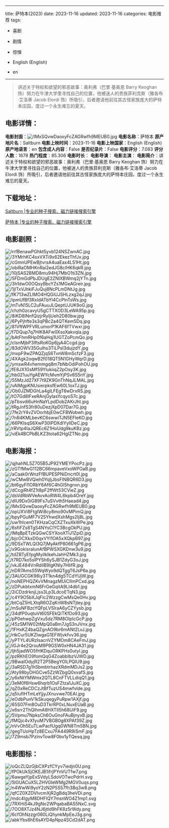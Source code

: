 
---
title: 萨特本(2023)
date: 2023-11-16
updated: 2023-11-16
categories: 电影推荐
tags:
- 喜剧
- 剧情
- 惊悚

- English (English)
- en
---


> 讲述关于特权和欲望的邪恶故事：奥利弗（巴里·基奥恩 Barry Keoghan 饰）努力在牛津大学里寻找自己的位置，他被迷人的贵族菲利克斯（雅各布·艾洛蒂 Jacob Elordi 饰）所吸引，后者邀请他前往其古怪家族庞大的萨特本庄园，度过一个永生难忘的夏天。

## **电影详情**：

**电影封面**：<img src="https://image.tmdb.org/t/p/w200/lMxSQvwDaoxyFcZAGRwfh9MEUB0.jpg" alt="/lMxSQvwDaoxyFcZAGRwfh9MEUB0.jpg" title="/lMxSQvwDaoxyFcZAGRwfh9MEUB0.jpg">
**电影名称**：萨特本
**原产地片名**：Saltburn
**电影上映时间**：2023-11-16
**电影上映国家**：English (English)
**原产地语言**：en
**包含成人内容**：False
**是否纪录片**：False
**电影评分**：7.083
**评分人数**：1678
**热门程度**：85.306
**电影时长**：
**电影导演**：
**电影主演**：
**电影简介**：讲述关于特权和欲望的邪恶故事：奥利弗（巴里·基奥恩 Barry Keoghan 饰）努力在牛津大学里寻找自己的位置，他被迷人的贵族菲利克斯（雅各布·艾洛蒂 Jacob Elordi 饰）所吸引，后者邀请他前往其古怪家族庞大的萨特本庄园，度过一个永生难忘的夏天。

## **下载地址**：
[Saltburn |专业的种子搜索、磁力链接搜索引擎](https://movie.amd794.com:2083/?search=Saltburn&ordering=&mode=match_phrase&page_size=10&page=1)

[萨特本 |专业的种子搜索、磁力链接搜索引擎](https://movie.amd794.com:2083/?search=%E8%90%A8%E7%89%B9%E6%9C%AC&ordering=&mode=match_phrase&page_size=10&page=1)
 

## **电影剧照**：
<img src="https://image.tmdb.org/t/p/original/rrfBenawPGhkt5yvb124NSZwnAC.jpg" alt="/rrfBenawPGhkt5yvb124NSZwnAC.jpg" title="/rrfBenawPGhkt5yvb124NSZwnAC.jpg"><img src="https://image.tmdb.org/t/p/original/3YMrhKC4sxVXTi9x62EkezThfJx.jpg" alt="/3YMrhKC4sxVXTi9x62EkezThfJx.jpg" title="/3YMrhKC4sxVXTi9x62EkezThfJx.jpg"><img src="https://image.tmdb.org/t/p/original/cGmnUPEwBjtvrsA4uaEax4LS1Ht.jpg" alt="/cGmnUPEwBjtvrsA4uaEax4LS1Ht.jpg" title="/cGmnUPEwBjtvrsA4uaEax4LS1Ht.jpg"><img src="https://image.tmdb.org/t/p/original/obiRaOMHKnRai2edJG8cIHK6qkR.jpg" alt="/obiRaOMHKnRai2edJG8cIHK6qkR.jpg" title="/obiRaOMHKnRai2edJG8cIHK6qkR.jpg"><img src="https://image.tmdb.org/t/p/original/10jSAS2BMD8mu94Hj7MbO1ti3ZN.jpg" alt="/10jSAS2BMD8mu94Hj7MbO1ti3ZN.jpg" title="/10jSAS2BMD8mu94Hj7MbO1ti3ZN.jpg"><img src="https://image.tmdb.org/t/p/original/5FDmGdPbJDUgE2ZNlXBWmq2jYTn.jpg" alt="/5FDmGdPbJDUgE2ZNlXBWmq2jYTn.jpg" title="/5FDmGdPbJDUgE2ZNlXBWmq2jYTn.jpg"><img src="https://image.tmdb.org/t/p/original/3h1dwO0OQsyBbcYZs1MGeAGreir.jpg" alt="/3h1dwO0OQsyBbcYZs1MGeAGreir.jpg" title="/3h1dwO0OQsyBbcYZs1MGeAGreir.jpg"><img src="https://image.tmdb.org/t/p/original/1jITxVJhkiFJuQuj8NcPLmDNtJg.jpg" alt="/1jITxVJhkiFJuQuj8NcPLmDNtJg.jpg" title="/1jITxVJhkiFJuQuj8NcPLmDNtJg.jpg"><img src="https://image.tmdb.org/t/p/original/fK713wZLlMO4HQGiUJSHLzxg2qJ.jpg" alt="/fK713wZLlMO4HQGiUJSHLzxg2qJ.jpg" title="/fK713wZLlMO4HQGiUJSHLzxg2qJ.jpg"><img src="https://image.tmdb.org/t/p/original/ipmUfBf3RxIdATbYI4CcPlnTsWs.jpg" alt="/ipmUfBf3RxIdATbYI4CcPlnTsWs.jpg" title="/ipmUfBf3RxIdATbYI4CcPlnTsWs.jpg"><img src="https://image.tmdb.org/t/p/original/mTvN15LC2uFAuuJLQeptUJUK9oG.jpg" alt="/mTvN15LC2uFAuuJLQeptUJUK9oG.jpg" title="/mTvN15LC2uFAuuJLQeptUJUK9oG.jpg"><img src="https://image.tmdb.org/t/p/original/chzh0zcavyU5gCTTXOD3LeWA95p.jpg" alt="/chzh0zcavyU5gCTTXOD3LeWA95p.jpg" title="/chzh0zcavyU5gCTTXOD3LeWA95p.jpg"><img src="https://image.tmdb.org/t/p/original/8iKD8INnfQizjrRyIjUeh2D80bw.jpg" alt="/8iKD8INnfQizjrRyIjUeh2D80bw.jpg" title="/8iKD8INnfQizjrRyIjUeh2D80bw.jpg"><img src="https://image.tmdb.org/t/p/original/6PyPjhfte3s3qPBc2a4QTKem5Dq.jpg" alt="/6PyPjhfte3s3qPBc2a4QTKem5Dq.jpg" title="/6PyPjhfte3s3qPBc2a4QTKem5Dq.jpg"><img src="https://image.tmdb.org/t/p/original/81VftWPFVRLumorP1KAF6fTVwxr.jpg" alt="/81VftWPFVRLumorP1KAF6fTVwxr.jpg" title="/81VftWPFVRLumorP1KAF6fTVwxr.jpg"><img src="https://image.tmdb.org/t/p/original/f7DQup7q7HlK8AFw0XsoXakvqla.jpg" alt="/f7DQup7q7HlK8AFw0XsoXakvqla.jpg" title="/f7DQup7q7HlK8AFw0XsoXakvqla.jpg"><img src="https://image.tmdb.org/t/p/original/bAtFhmRHp0f6aHqj1UGTZoPcmQo.jpg" alt="/bAtFhmRHp0f6aHqj1UGTZoPcmQo.jpg" title="/bAtFhmRHp0f6aHqj1UGTZoPcmQo.jpg"><img src="https://image.tmdb.org/t/p/original/cIsnMjbP3lftsRoKGp6jyA4Ccgd.jpg" alt="/cIsnMjbP3lftsRoKGp6jyA4Ccgd.jpg" title="/cIsnMjbP3lftsRoKGp6jyA4Ccgd.jpg"><img src="https://image.tmdb.org/t/p/original/83dOWV35GuIhs3TiLPsI3dujzdY.jpg" alt="/83dOWV35GuIhs3TiLPsI3dujzdY.jpg" title="/83dOWV35GuIhs3TiLPsI3dujzdY.jpg"><img src="https://image.tmdb.org/t/p/original/mxpF9wZPAQZjqS6TvnW8mScfzF3.jpg" alt="/mxpF9wZPAQZjqS6TvnW8mScfzF3.jpg" title="/mxpF9wZPAQZjqS6TvnW8mScfzF3.jpg"><img src="https://image.tmdb.org/t/p/original/4XAgk2oqwB2f018QT5N1GHyWqrD.jpg" alt="/4XAgk2oqwB2f018QT5N1GHyWqrD.jpg" title="/4XAgk2oqwB2f018QT5N1GHyWqrD.jpg"><img src="https://image.tmdb.org/t/p/original/ymswR4vhemmgq8m7bNbOdiPohOU.jpg" alt="/ymswR4vhemmgq8m7bNbOdiPohOU.jpg" title="/ymswR4vhemmgq8m7bNbOdiPohOU.jpg"><img src="https://image.tmdb.org/t/p/original/fE8JX1GsMf59YlukiiqZ2pOsy3K.jpg" alt="/fE8JX1GsMf59YlukiiqZ2pOsy3K.jpg" title="/fE8JX1GsMf59YlukiiqZ2pOsy3K.jpg"><img src="https://image.tmdb.org/t/p/original/hb021uuYgAEWYcMvmYjPSv8S5nY.jpg" alt="/hb021uuYgAEWYcMvmYjPSv8S5nY.jpg" title="/hb021uuYgAEWYcMvmYjPSv8S5nY.jpg"><img src="https://image.tmdb.org/t/p/original/55MzJd27XF7t9ZK9GnThNqJLMAL.jpg" alt="/55MzJd27XF7t9ZK9GnThNqJLMAL.jpg" title="/55MzJd27XF7t9ZK9GnThNqJLMAL.jpg"><img src="https://image.tmdb.org/t/p/original/vAlMgpKNUsierpksfEw60L1oxTJ.jpg" alt="/vAlMgpKNUsierpksfEw60L1oxTJ.jpg" title="/vAlMgpKNUsierpksfEw60L1oxTJ.jpg"><img src="https://image.tmdb.org/t/p/original/Ob0JZMDGhLa4gILFEgT6wDrxRS.jpg" alt="/Ob0JZMDGhLa4gILFEgT6wDrxRS.jpg" title="/Ob0JZMDGhLa4gILFEgT6wDrxRS.jpg"><img src="https://image.tmdb.org/t/p/original/tO7Gd8lFxeRAnjGyIasYcqyoS7c.jpg" alt="/tO7Gd8lFxeRAnjGyIasYcqyoS7c.jpg" title="/tO7Gd8lFxeRAnjGyIasYcqyoS7c.jpg"><img src="https://image.tmdb.org/t/p/original/pTbsvdi6uHnNaYLpdDob2AKrJht.jpg" alt="/pTbsvdi6uHnNaYLpdDob2AKrJht.jpg" title="/pTbsvdi6uHnNaYLpdDob2AKrJht.jpg"><img src="https://image.tmdb.org/t/p/original/tRgJnfS3fr80uDezjXpD07Dar7G.jpg" alt="/tRgJnfS3fr80uDezjXpD07Dar7G.jpg" title="/tRgJnfS3fr80uDezjXpD07Dar7G.jpg"><img src="https://image.tmdb.org/t/p/original/7fe2rY4vZVOorhbjE0wCFBWobwh.jpg" alt="/7fe2rY4vZVOorhbjE0wCFBWobwh.jpg" title="/7fe2rY4vZVOorhbjE0wCFBWobwh.jpg"><img src="https://image.tmdb.org/t/p/original/7nR4KMLbevKC6swwiTJN5EFleKO.jpg" alt="/7nR4KMLbevKC6swwiTJN5EFleKO.jpg" title="/7nR4KMLbevKC6swwiTJN5EFleKO.jpg"><img src="https://image.tmdb.org/t/p/original/66PKIsqS6XwP30lPDXdlYyllDeC.jpg" alt="/66PKIsqS6XwP30lPDXdlYyllDeC.jpg" title="/66PKIsqS6XwP30lPDXdlYyllDeC.jpg"><img src="https://image.tmdb.org/t/p/original/rRVtp4IaJQREc6Z1HoUdg9kuKBz.jpg" alt="/rRVtp4IaJQREc6Z1HoUdg9kuKBz.jpg" title="/rRVtp4IaJQREc6Z1HoUdg9kuKBz.jpg"><img src="https://image.tmdb.org/t/p/original/viEk4BCPbBLKZ3tota62HgIZTNo.jpg" alt="/viEk4BCPbBLKZ3tota62HgIZTNo.jpg" title="/viEk4BCPbBLKZ3tota62HgIZTNo.jpg">

## **电影海报**：
<img src="https://image.tmdb.org/t/p/original/qjhahNLSZ705B5JP92YMEYPocPz.jpg" alt="/qjhahNLSZ705B5JP92YMEYPocPz.jpg" title="/qjhahNLSZ705B5JP92YMEYPocPz.jpg"><img src="https://image.tmdb.org/t/p/original/zGTfMwG112BC66mpaveVxoWPOaB.jpg" alt="/zGTfMwG112BC66mpaveVxoWPOaB.jpg" title="/zGTfMwG112BC66mpaveVxoWPOaB.jpg"><img src="https://image.tmdb.org/t/p/original/aCaak0rWnzFfBUPESPNiDncrt0I.jpg" alt="/aCaak0rWnzFfBUPESPNiDncrt0I.jpg" title="/aCaak0rWnzFfBUPESPNiDncrt0I.jpg"><img src="https://image.tmdb.org/t/p/original/wCMwBVQieh0YqIjJbsFINBQR6D3.jpg" alt="/wCMwBVQieh0YqIjJbsFINBQR6D3.jpg" title="/wCMwBVQieh0YqIjJbsFINBQR6D3.jpg"><img src="https://image.tmdb.org/t/p/original/bt6gyFI1ORbY6Af6C4hGI5hgnxn.jpg" alt="/bt6gyFI1ORbY6Af6C4hGI5hgnxn.jpg" title="/bt6gyFI1ORbY6Af6C4hGI5hgnxn.jpg"><img src="https://image.tmdb.org/t/p/original/dCcgiRt4fZ1t8pF2ffWt53CVieZ.jpg" alt="/dCcgiRt4fZ1t8pF2ffWt53CVieZ.jpg" title="/dCcgiRt4fZ1t8pF2ffWt53CVieZ.jpg"><img src="https://image.tmdb.org/t/p/original/dsVdRbWVeAvvAoRW4L6kpb4OreY.jpg" alt="/dsVdRbWVeAvvAoRW4L6kpb4OreY.jpg" title="/dsVdRbWVeAvvAoRW4L6kpb4OreY.jpg"><img src="https://image.tmdb.org/t/p/original/dIU9Dx0iG89Fs7uSVvth5Haead4.jpg" alt="/dIU9Dx0iG89Fs7uSVvth5Haead4.jpg" title="/dIU9Dx0iG89Fs7uSVvth5Haead4.jpg"><img src="https://image.tmdb.org/t/p/original/lMxSQvwDaoxyFcZAGRwfh9MEUB0.jpg" alt="/lMxSQvwDaoxyFcZAGRwfh9MEUB0.jpg" title="/lMxSQvwDaoxyFcZAGRwfh9MEUB0.jpg"><img src="https://image.tmdb.org/t/p/original/opUXVi8FtgIWi8cy8mo90vMPimQ.jpg" alt="/opUXVi8FtgIWi8cy8mo90vMPimQ.jpg" title="/opUXVi8FtgIWi8cy8mo90vMPimQ.jpg"><img src="https://image.tmdb.org/t/p/original/bpyPGuMF7V25YhwdXshMgs2Ij8L.jpg" alt="/bpyPGuMF7V25YhwdXshMgs2Ij8L.jpg" title="/bpyPGuMF7V25YhwdXshMgs2Ij8L.jpg"><img src="https://image.tmdb.org/t/p/original/uw1hlcen0TKHzaCqCXZTxuXkWPe.jpg" alt="/uw1hlcen0TKHzaCqCXZTxuXkWPe.jpg" title="/uw1hlcen0TKHzaCqCXZTxuXkWPe.jpg"><img src="https://image.tmdb.org/t/p/original/6sfiFZs8TgS4NYsCIYC3BcgOkPU.jpg" alt="/6sfiFZs8TgS4NYsCIYC3BcgOkPU.jpg" title="/6sfiFZs8TgS4NYsCIYC3BcgOkPU.jpg"><img src="https://image.tmdb.org/t/p/original/lMqBpETzkQGwCSYXooXTlJ1ZpiD.jpg" alt="/lMqBpETzkQGwCSYXooXTlJ1ZpiD.jpg" title="/lMqBpETzkQGwCSYXooXTlJ1ZpiD.jpg"><img src="https://image.tmdb.org/t/p/original/bjcOCXkxD0qxVYl1OA5xXQkpB97.jpg" alt="/bjcOCXkxD0qxVYl1OA5xXQkpB97.jpg" title="/bjcOCXkxD0qxVYl1OA5xXQkpB97.jpg"><img src="https://image.tmdb.org/t/p/original/9DSxTWLQI3Q7jMyAkfP80661gP6.jpg" alt="/9DSxTWLQI3Q7jMyAkfP80661gP6.jpg" title="/9DSxTWLQI3Q7jMyAkfP80661gP6.jpg"><img src="https://image.tmdb.org/t/p/original/x9GokisraIunAfBPWSXGKDnw3u9.jpg" alt="/x9GokisraIunAfBPWSXGKDnw3u9.jpg" title="/x9GokisraIunAfBPWSXGKDnw3u9.jpg"><img src="https://image.tmdb.org/t/p/original/tdZBTyEfpgMyiIkIkehJahHZMk3.jpg" alt="/tdZBTyEfpgMyiIkIkehJahHZMk3.jpg" title="/tdZBTyEfpgMyiIkIkehJahHZMk3.jpg"><img src="https://image.tmdb.org/t/p/original/t7RD7ko5slPYSh6ySJB1ZdyG3oJ.jpg" alt="/t7RD7ko5slPYSh6ySJB1ZdyG3oJ.jpg" title="/t7RD7ko5slPYSh6ySJB1ZdyG3oJ.jpg"><img src="https://image.tmdb.org/t/p/original/vkJE484VnRdilB9IgKNly7HIifR.jpg" alt="/vkJE484VnRdilB9IgKNly7HIifR.jpg" title="/vkJE484VnRdilB9IgKNly7HIifR.jpg"><img src="https://image.tmdb.org/t/p/original/nDR7AmsS5WqWyo9dQTggT6JsP6a.jpg" alt="/nDR7AmsS5WqWyo9dQTggT6JsP6a.jpg" title="/nDR7AmsS5WqWyo9dQTggT6JsP6a.jpg"><img src="https://image.tmdb.org/t/p/original/3AUGCGK98iy3T1kn4dg5TCdYUjW.jpg" alt="/3AUGCGK98iy3T1kn4dg5TCdYUjW.jpg" title="/3AUGCGK98iy3T1kn4dg5TCdYUjW.jpg"><img src="https://image.tmdb.org/t/p/original/noNEPHQZKvVMnagzMUiCIImPCxd.jpg" alt="/noNEPHQZKvVMnagzMUiCIImPCxd.jpg" title="/noNEPHQZKvVMnagzMUiCIImPCxd.jpg"><img src="https://image.tmdb.org/t/p/original/zDPukbtxmN6FrGeGqitA9LI4db1.jpg" alt="/zDPukbtxmN6FrGeGqitA9LI4db1.jpg" title="/zDPukbtxmN6FrGeGqitA9LI4db1.jpg"><img src="https://image.tmdb.org/t/p/original/2iCDzdrknjLjss3Lp3LdcoETqN3.jpg" alt="/2iCDzdrknjLjss3Lp3LdcoETqN3.jpg" title="/2iCDzdrknjLjss3Lp3LdcoETqN3.jpg"><img src="https://image.tmdb.org/t/p/original/c4Y9O5bXJqFIc2WzzgCwMsQe0Hv.jpg" alt="/c4Y9O5bXJqFIc2WzzgCwMsQe0Hv.jpg" title="/c4Y9O5bXJqFIc2WzzgCwMsQe0Hv.jpg"><img src="https://image.tmdb.org/t/p/original/btCqZ5HLXtqR6OZqKnW8sNTjtey.jpg" alt="/btCqZ5HLXtqR6OZqKnW8sNTjtey.jpg" title="/btCqZ5HLXtqR6OZqKnW8sNTjtey.jpg"><img src="https://image.tmdb.org/t/p/original/mSuNFBzcYQFpLVSlraA6yCZYysb.jpg" alt="/mSuNFBzcYQFpLVSlraA6yCZYysb.jpg" title="/mSuNFBzcYQFpLVSlraA6yCZYysb.jpg"><img src="https://image.tmdb.org/t/p/original/34dfP0uqtuVt60SFEkQiTKfDo93.jpg" alt="/34dfP0uqtuVt60SFEkQiTKfDo93.jpg" title="/34dfP0uqtuVt60SFEkQiTKfDo93.jpg"><img src="https://image.tmdb.org/t/p/original/pP0ehwpZgVxu5dz7RM8OIpIcGcP.jpg" alt="/pP0ehwpZgVxu5dz7RM8OIpIcGcP.jpg" title="/pP0ehwpZgVxu5dz7RM8OIpIcGcP.jpg"><img src="https://image.tmdb.org/t/p/original/45zSM1W02tMpQ0aBm7JgS3nJVnx.jpg" alt="/45zSM1W02tMpQ0aBm7JgS3nJVnx.jpg" title="/45zSM1W02tMpQ0aBm7JgS3nJVnx.jpg"><img src="https://image.tmdb.org/t/p/original/1FHxKZ4baQZgnAO9br6mANt2LvJ.jpg" alt="/1FHxKZ4baQZgnAO9br6mANt2LvJ.jpg" title="/1FHxKZ4baQZgnAO9br6mANt2LvJ.jpg"><img src="https://image.tmdb.org/t/p/original/rtkCur5UKZIwgaG1EFWjvkfvv36.jpg" alt="/rtkCur5UKZIwgaG1EFWjvkfvv36.jpg" title="/rtkCur5UKZIwgaG1EFWjvkfvv36.jpg"><img src="https://image.tmdb.org/t/p/original/yPTYL4URzIsacnVZYMOm8CAeFmJ.jpg" alt="/yPTYL4URzIsacnVZYMOm8CAeFmJ.jpg" title="/yPTYL4URzIsacnVZYMOm8CAeFmJ.jpg"><img src="https://image.tmdb.org/t/p/original/iGJr4e2QrouM9P9GSW0xHN4JA31.jpg" alt="/iGJr4e2QrouM9P9GSW0xHN4JA31.jpg" title="/iGJr4e2QrouM9P9GSW0xHN4JA31.jpg"><img src="https://image.tmdb.org/t/p/original/ljh5jadWO5fHKDquORKPHs0utyI.jpg" alt="/ljh5jadWO5fHKDquORKPHs0utyI.jpg" title="/ljh5jadWO5fHKDquORKPHs0utyI.jpg"><img src="https://image.tmdb.org/t/p/original/pzRKhEO9fomQqG4ZoabbIbzVJWD.jpg" alt="/pzRKhEO9fomQqG4ZoabbIbzVJWD.jpg" title="/pzRKhEO9fomQqG4ZoabbIbzVJWD.jpg"><img src="https://image.tmdb.org/t/p/original/9BwaIOdyjR2T2P5BegYOlLPQIU9.jpg" alt="/9BwaIOdyjR2T2P5BegYOlLPQIU9.jpg" title="/9BwaIOdyjR2T2P5BegYOlLPQIU9.jpg"><img src="https://image.tmdb.org/t/p/original/3aRSD7g1hSbmbtrhazXRdmMDJs2.jpg" alt="/3aRSD7g1hSbmbtrhazXRdmMDJs2.jpg" title="/3aRSD7g1hSbmbtrhazXRdmMDJs2.jpg"><img src="https://image.tmdb.org/t/p/original/Aty98byDHGCve5ZzWZbgQ0xvafS.jpg" alt="/Aty98byDHGCve5ZzWZbgQ0xvafS.jpg" title="/Aty98byDHGCve5ZzWZbgQ0xvafS.jpg"><img src="https://image.tmdb.org/t/p/original/y6xNtYMWmx2QTL8CnFTVLLdiqQ1.jpg" alt="/y6xNtYMWmx2QTL8CnFTVLLdiqQ1.jpg" title="/y6xNtYMWmx2QTL8CnFTVLLdiqQ1.jpg"><img src="https://image.tmdb.org/t/p/original/3eM0f6Hsw6hqrb1OsFZtza1JuXC.jpg" alt="/3eM0f6Hsw6hqrb1OsFZtza1JuXC.jpg" title="/3eM0f6Hsw6hqrb1OsFZtza1JuXC.jpg"><img src="https://image.tmdb.org/t/p/original/qZ0xReCDCzJtBfTuzUS4mwfvlde.jpg" alt="/qZ0xReCDCzJtBfTuzUS4mwfvlde.jpg" title="/qZ0xReCDCzJtBfTuzUS4mwfvlde.jpg"><img src="https://image.tmdb.org/t/p/original/q5IufIHTmLeYjjyJXnuvwe70EAI.jpg" alt="/q5IufIHTmLeYjjyJXnuvwe70EAI.jpg" title="/q5IufIHTmLeYjjyJXnuvwe70EAI.jpg"><img src="https://image.tmdb.org/t/p/original/eOdbPunV1kSkuqegyPuRpw1AXjf.jpg" alt="/eOdbPunV1kSkuqegyPuRpw1AXjf.jpg" title="/eOdbPunV1kSkuqegyPuRpw1AXjf.jpg"><img src="https://image.tmdb.org/t/p/original/65S07Fm8OuD3TkrRP0xLNuxEUaB.jpg" alt="/65S07Fm8OuD3TkrRP0xLNuxEUaB.jpg" title="/65S07Fm8OuD3TkrRP0xLNuxEUaB.jpg"><img src="https://image.tmdb.org/t/p/original/x6srr2ThQlhmA8HXTII5h68UiF9.jpg" alt="/x6srr2ThQlhmA8HXTII5h68UiF9.jpg" title="/x6srr2ThQlhmA8HXTII5h68UiF9.jpg"><img src="https://image.tmdb.org/t/p/original/5Vpmu7NpksCh6OuGnoFAuBjnyxB.jpg" alt="/5Vpmu7NpksCh6OuGnoFAuBjnyxB.jpg" title="/5Vpmu7NpksCh6OuGnoFAuBjnyxB.jpg"><img src="https://image.tmdb.org/t/p/original/fMQjc4vXfyuM7VBGB0g8XPAf39Z.jpg" alt="/fMQjc4vXfyuM7VBGB0g8XPAf39Z.jpg" title="/fMQjc4vXfyuM7VBGB0g8XPAf39Z.jpg"><img src="https://image.tmdb.org/t/p/original/nVvOh5EuTLwPacfUgq0WN8Tm5BN.jpg" alt="/nVvOh5EuTLwPacfUgq0WN8Tm5BN.jpg" title="/nVvOh5EuTLwPacfUgq0WN8Tm5BN.jpg"><img src="https://image.tmdb.org/t/p/original/gegTUoHpTz8ECxu7FA449R9iSmF.jpg" alt="/gegTUoHpTz8ECxu7FA449R9iSmF.jpg" title="/gegTUoHpTz8ECxu7FA449R9iSmF.jpg"><img src="https://image.tmdb.org/t/p/original/7Z9msb7PzlnvTow8F0bv1yTQesq.jpg" alt="/7Z9msb7PzlnvTow8F0bv1yTQesq.jpg" title="/7Z9msb7PzlnvTow8F0bv1yTQesq.jpg">

## **电影图标**：
<img src="https://image.tmdb.org/t/p/original/oQcZLQzGjbCXPzfCYyv7iedjn0U.png" alt="/oQcZLQzGjbCXPzfCYyv7iedjn0U.png" title="/oQcZLQzGjbCXPzfCYyv7iedjn0U.png"><img src="https://image.tmdb.org/t/p/original/fPOkUkSjOKEJB1ifrjPYnVUTfw7.png" alt="/fPOkUkSjOKEJB1ifrjPYnVUTfw7.png" title="/fPOkUkSjOKEJB1ifrjPYnVUTfw7.png"><img src="https://image.tmdb.org/t/p/original/6awgeYjpExSVdyLSdoVOTwcPdrH.svg" alt="/6awgeYjpExSVdyLSdoVOTwcPdrH.svg" title="/6awgeYjpExSVdyLSdoVOTwcPdrH.svg"><img src="https://image.tmdb.org/t/p/original/5lGUACuX5LZHVGIeWMg2MGV0uqs.png" alt="/5lGUACuX5LZHVGIeWMg2MGV0uqs.png" title="/5lGUACuX5LZHVGIeWMg2MGV0uqs.png"><img src="https://image.tmdb.org/t/p/original/n4WwWi9yoY2zN2P5S57fh3Bq3w8.png" alt="/n4WwWi9yoY2zN2P5S57fh3Bq3w8.png" title="/n4WwWi9yoY2zN2P5S57fh3Bq3w8.png"><img src="https://image.tmdb.org/t/p/original/qfCZ0XZDVIvcmXjR2gBdq3heVDi.png" alt="/qfCZ0XZDVIvcmXjR2gBdq3heVDi.png" title="/qfCZ0XZDVIvcmXjR2gBdq3heVDi.png"><img src="https://image.tmdb.org/t/p/original/mdc4IgyM8DHFIQY7msnWO4Z1mp1.svg" alt="/mdc4IgyM8DHFIQY7msnWO4Z1mp1.svg" title="/mdc4IgyM8DHFIQY7msnWO4Z1mp1.svg"><img src="https://image.tmdb.org/t/p/original/7RXHiS4kJ9gNo2WPqabaBAS5NxC.svg" alt="/7RXHiS4kJ9gNo2WPqabaBAS5NxC.svg" title="/7RXHiS4kJ9gNo2WPqabaBAS5NxC.svg"><img src="https://image.tmdb.org/t/p/original/7OO8XTJz4NJ6jtld9hFK8z5rWdy.png" alt="/7OO8XTJz4NJ6jtld9hFK8z5rWdy.png" title="/7OO8XTJz4NJ6jtld9hFK8z5rWdy.png"><img src="https://image.tmdb.org/t/p/original/6cfOhNzzgr060LiQhynkMpEeJ3g.png" alt="/6cfOhNzzgr060LiQhynkMpEeJ3g.png" title="/6cfOhNzzgr060LiQhynkMpEeJ3g.png"><img src="https://image.tmdb.org/t/p/original/abkYbs6hE6sAYD4pNpz4SCd2dAT.png" alt="/abkYbs6hE6sAYD4pNpz4SCd2dAT.png" title="/abkYbs6hE6sAYD4pNpz4SCd2dAT.png">
